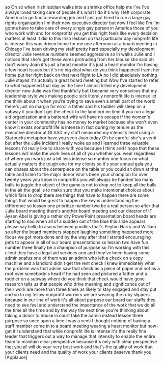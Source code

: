 
so Oh
so when Irish lesbian walks into a
shrinks office help me
I&#39;ve I&#39;ve always loved taking care of
people it&#39;s what I do it&#39;s why I left
corporate America to go find a rewarding
job and I just got hired to run a large
gay rights organization I&#39;m their new
executive director but now I feel like
I&#39;m I&#39;m gonna have to take care of every
single gay person in America those of
you who work with and for nonprofits you
get this right feels like every decision
matters at least it did to this Irish
lesbian on that particular day nonprofit
life is intense this was driven home for
me one afternoon at a board meeting in
Chicago I&#39;ve been driving my staff
pretty hard especially my development
director Julie revenue numbers seemed
aggressive so in walks Julie and I
noticed that she&#39;s got these wires
protruding from her blouse she said oh
don&#39;t worry Joan it&#39;s just a heart
monitor it&#39;s just a heart monitor I&#39;m
having a few heart issues but it&#39;s no
big deal what do you think happened I
sent her home put her right back on that
next flight to LA no I did absolutely
nothing Julie stayed it&#39;s actually a
great board meeting
but Wow I&#39;ve started to refer to what
happened that day as the time I almost
killed my development director now Julie
was fine thankfully but I became very
conscious that my leadership style was
making people sick
literally nonprofit life is intense let
me think about it when you&#39;re trying to
save even a small part of the world
there&#39;s just no margin for error a
father and his toddler will sleep on a
subway if you don&#39;t get the check to the
landlord on time if you run a legal aid
organization and a battered wife will
have no escape
if the women&#39;s center in your community
has no money to market because she won&#39;t
even know it exists
nonprofit life is intense in fact during
my tenure as the executive director at
GLAAD my staff measured my intensity
level using a Starbucks metaphor
have you seen Joan today Oh be careful
she&#39;s a venti but after the Julie
incident I really woke up and I learned
three valuable lessons I&#39;d really like
to share with you because I think and I
hope that these lessons will make the
work lives of all of you whether you
wear regardless of where you work
just a bit less intense so number one
focus on what actually matters the tough
one for my clients so it&#39;s your annual
gala you can obsess about the
centerpiece on the table or you could
sit down at that table and listen to the
major donor who&#39;s been your champion for
over twenty years
you know in nonprofits you will always
be handed too many balls to juggle the
object of the game is not to drop not to
keep all the balls in the air the goal
is to make sure that you make
intentional choices about which falls to
drop there are things that have to
happen there are some things that would
be great to happen the key is
understanding the difference so lesson
one prioritize number two be a real
person so after that Julie board meeting
there&#39;s another board meeting and our
director of IT Aysen Abel is giving a
rather dry PowerPoint presentation board
heads are starting to nod when all of a
sudden out of the blue this slide
appears please say hello to asons
beloved poodles
that&#39;s Peyton Harry and William so after
the board members stopped laughing
something happened more focus we got
more done and by the way after that I
started encouraging pets to appear in
all of our board presentations so lesson
two have fun number three finally be a
champion of purpose so I&#39;m working with
this client they have a legal aid
services arm and they&#39;ve been having
some admin snafus one of them was an
admin who left a check on a copy machine
and a landlord didn&#39;t get the rent check
I knew immediately what the problem was
that admin saw that check as a piece of
paper and not as a roof over somebody&#39;s
head
if he had seen and pictured a father and
a toddler on a subway where do you think
that check would have gone research
tells us that people who drive meaning
and significance out of their work are
more than three times as likely to stay
engaged and stay put and so to my fellow
nonprofit warriors we are wearing the
ruby slippers because in our line of
work it&#39;s all about purpose our board
our staffs they need to see feel and
understand the importance of the work
that we do all the time all the time and
by the way the next time you&#39;re thinking
about taking a donor to house in court
take the admin instead lesson three
purpose so once upon a time I was a
venti I thought nothing of having a
staff member come in to a board meeting
wearing a heart monitor but now I get it
I understand that while nonprofit life
is intense it&#39;s the really fine leader
that triggers out a way to manage that
intensity to enable the entire team to
maintain clear perspective because it&#39;s
only with clear perspective that you all
will do your very best work and that&#39;s
the quality of work that your clients
need and the quality of work your
clients deserve thank you
[Applause]
